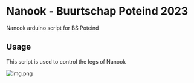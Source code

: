 # Nanook - Buurtschap Poteind 2023
Nanook arduino script for BS Poteind

## Usage
This script is used to control the legs of Nanook

![img.png](img.png)

